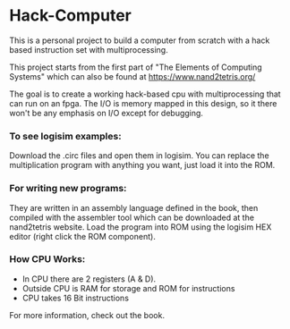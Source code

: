 # Hack-Computer

This is a personal project to build a computer from scratch with a hack based instruction set with multiprocessing. 

This project starts from the first part of "The Elements of Computing Systems" which can also be found at https://www.nand2tetris.org/

The goal is to create a working hack-based cpu with multiprocessing that can run on an fpga. The I/O is memory mapped in this design, so it there won't be any emphasis on I/O except for debugging.

### To see logisim examples: 
Download the .circ files and open them in logisim. You can replace the multiplication program with anything you want, just load it into the ROM.

### For writing new programs:
They are written in an assembly language defined in the book, then compiled with the assembler tool which can be downloaded at the nand2tetris website. Load the program into ROM using the logisim HEX editor (right click the ROM component).

### How CPU Works:

* In CPU there are 2 registers (A & D).
* Outside CPU is RAM for storage and ROM for instructions
* CPU takes 16 Bit instructions

For more information, check out the book. 
  

